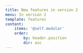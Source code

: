```yaml
---
title: New features in version 2
menu: In version 2
template: features
content:
    items: '@self.modular'
    order:
        by: header.position
        dir: asc
---
```

